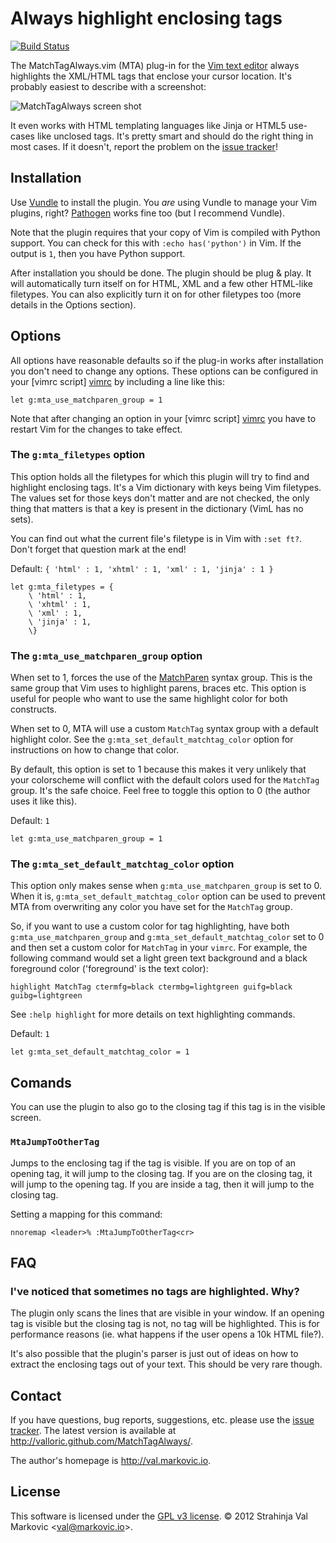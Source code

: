 # Always highlight enclosing tags

[![Build Status](https://travis-ci.org/Valloric/MatchTagAlways.svg?branch=master)](https://travis-ci.org/Valloric/MatchTagAlways)

The MatchTagAlways.vim (MTA) plug-in for the [Vim text editor][vim] always
highlights the XML/HTML tags that enclose your cursor location. It's probably
easiest to describe with a screenshot:

![MatchTagAlways screen shot](http://i.imgur.com/qAf0N.gif)

It even works with HTML templating languages like Jinja or HTML5 use-cases
like unclosed tags. It's pretty smart and should do the right thing in most
cases. If it doesn't, report the problem on the [issue tracker][tracker]!

## Installation

Use [Vundle][vundle] to install the plugin. You _are_ using Vundle to manage
your Vim plugins, right? [Pathogen][pathogen] works fine too (but I recommend
Vundle).

Note that the plugin requires that your copy of Vim is compiled with Python
support. You can check for this with `:echo has('python')` in Vim. If the output
is `1`, then you have Python support.

After installation you should be done. The plugin should be plug & play. It will
automatically turn itself on for HTML, XML and a few other HTML-like filetypes.
You can also explicitly turn it on for other filetypes too (more details in the
Options section).

## Options

All options have reasonable defaults so if the plug-in works after installation
you don't need to change any options. These options can be configured in your
[vimrc script] [vimrc] by including a line like this:

    let g:mta_use_matchparen_group = 1

Note that after changing an option in your [vimrc script] [vimrc] you have to
restart Vim for the changes to take effect.

### The `g:mta_filetypes` option

This option holds all the filetypes for which this plugin will try to find and
highlight enclosing tags. It's a Vim dictionary with keys being Vim filetypes.
The values set for those keys don't matter and are not checked, the only thing
that matters is that a key is present in the dictionary (VimL has no sets).

You can find out what the current file's filetype is in Vim with `:set ft?`.
Don't forget that question mark at the end!

Default: `{ 'html' : 1, 'xhtml' : 1, 'xml' : 1, 'jinja' : 1 }`

    let g:mta_filetypes = {
        \ 'html' : 1,
        \ 'xhtml' : 1,
        \ 'xml' : 1,
        \ 'jinja' : 1,
        \}

### The `g:mta_use_matchparen_group` option

When set to 1, forces the use of the [MatchParen][matchparen] syntax group. This
is the same group that Vim uses to highlight parens, braces etc. This option is
useful for people who want to use the same highlight color for both constructs.

When set to 0, MTA will use a custom `MatchTag` syntax group with a default
highlight color. See the `g:mta_set_default_matchtag_color` option for
instructions on how to change that color.

By default, this option is set to 1 because this makes it very unlikely that
your colorscheme will conflict with the default colors used for the `MatchTag`
group. It's the safe choice. Feel free to toggle this option to 0 (the author
uses it like this).

Default: `1`

    let g:mta_use_matchparen_group = 1

### The `g:mta_set_default_matchtag_color` option

This option only makes sense when `g:mta_use_matchparen_group` is set to 0. When
it is, `g:mta_set_default_matchtag_color` option can be used to prevent MTA from
overwriting any color you have set for the `MatchTag` group.

So, if you want to use a custom color for tag highlighting, have both
`g:mta_use_matchparen_group` and `g:mta_set_default_matchtag_color` set to 0 and
then set a custom color for `MatchTag` in your `vimrc`. For example, the
following command would set a light green text background and a black foreground
color ('foreground' is the text color):

    highlight MatchTag ctermfg=black ctermbg=lightgreen guifg=black guibg=lightgreen

See `:help highlight` for more details on text highlighting commands.

Default: `1`

    let g:mta_set_default_matchtag_color = 1

## Comands

You can use the plugin to also go to the closing tag if this tag is in the
visible screen. 

### `MtaJumpToOtherTag`

Jumps to the enclosing tag if the tag is visible. If you are on top of an
opening tag, it will jump to the closing tag. If you are on the closing tag,
it will jump to the opening tag. If you are inside a tag, then it will jump to
the closing tag. 

Setting a mapping for this command: 

    nnoremap <leader>% :MtaJumpToOtherTag<cr>

## FAQ

### I've noticed that sometimes no tags are highlighted. Why?

The plugin only scans the lines that are visible in your window. If an opening
tag is visible but the closing tag is not, no tag will be highlighted. This is
for performance reasons (ie. what happens if the user opens a 10k HTML file?).

It's also possible that the plugin's parser is just out of ideas on how to
extract the enclosing tags out of your text. This should be very rare though.

## Contact

If you have questions, bug reports, suggestions, etc. please use the [issue
tracker][tracker]. The latest
version is available at <http://valloric.github.com/MatchTagAlways/>.

The author's homepage is <http://val.markovic.io>.

## License

This software is licensed under the [GPL v3 license][gpl].
© 2012 Strahinja Val Markovic &lt;<val@markovic.io>&gt;.


[vimrc]: http://vimhelp.appspot.com/starting.txt.html#vimrc
[vim]: http://www.vim.org/
[gpl]: http://www.gnu.org/copyleft/gpl.html
[vundle]: https://github.com/gmarik/vundle#about
[pathogen]: https://github.com/tpope/vim-pathogen#pathogenvim
[matchparen]: http://vimhelp.appspot.com/pi_paren.txt.html
[tracker]: https://github.com/Valloric/MatchTagAlways/issues
